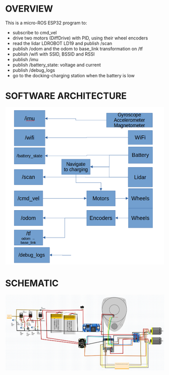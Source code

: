 # OVERVIEW

This is a micro-ROS ESP32 program to:

* subscribe to cmd_vel
* drive two motors (DiffDrive) with PID, using their wheel encoders
* read the lidar LDROBOT LD19 and publish /scan
* publish /odom and the odom to base_link transformation on /tf
* publish /wifi with SSID, BSSID and RSSI
* publish /imu
* publish /battery_state: voltage and current
* publish /debug_logs
* go to the docking-charging station when the battery is low


# SOFTWARE ARCHITECTURE

![](docs/block_diagram.png)



# SCHEMATIC

![](docs/schematic.png)


  
